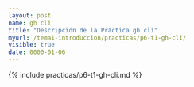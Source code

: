 ```yaml
---
layout: post
name: gh cli
title: "Descripción de la Práctica gh cli"
myurl: /tema1-introduccion/practicas/p6-t1-gh-cli/
visible: true
date: 0000-01-06
---
```


{% include practicas/p6-t1-gh-cli.md %}

